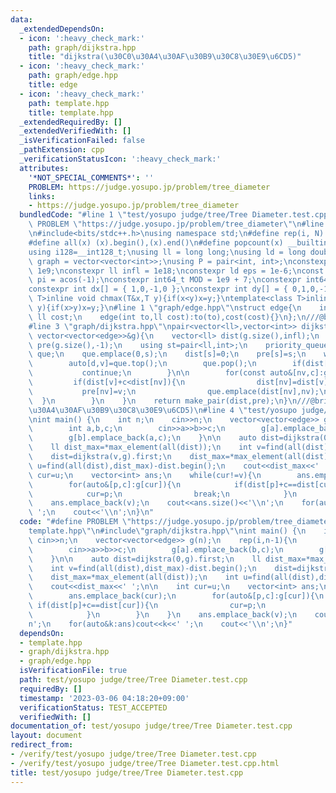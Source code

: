 ```yaml
---
data:
  _extendedDependsOn:
  - icon: ':heavy_check_mark:'
    path: graph/dijkstra.hpp
    title: "dijkstra(\u30C0\u30A4\u30AF\u30B9\u30C8\u30E9\u6CD5)"
  - icon: ':heavy_check_mark:'
    path: graph/edge.hpp
    title: edge
  - icon: ':heavy_check_mark:'
    path: template.hpp
    title: template.hpp
  _extendedRequiredBy: []
  _extendedVerifiedWith: []
  _isVerificationFailed: false
  _pathExtension: cpp
  _verificationStatusIcon: ':heavy_check_mark:'
  attributes:
    '*NOT_SPECIAL_COMMENTS*': ''
    PROBLEM: https://judge.yosupo.jp/problem/tree_diameter
    links:
    - https://judge.yosupo.jp/problem/tree_diameter
  bundledCode: "#line 1 \"test/yosupo judge/tree/Tree Diameter.test.cpp\"\n#define\
    \ PROBLEM \"https://judge.yosupo.jp/problem/tree_diameter\"\n#line 2 \"template.hpp\"\
    \n#include<bits/stdc++.h>\nusing namespace std;\n#define rep(i, N)  for(int i=0;i<(N);i++)\n\
    #define all(x) (x).begin(),(x).end()\n#define popcount(x) __builtin_popcount(x)\n\
    using i128=__int128_t;\nusing ll = long long;\nusing ld = long double;\nusing\
    \ graph = vector<vector<int>>;\nusing P = pair<int, int>;\nconstexpr int inf =\
    \ 1e9;\nconstexpr ll infl = 1e18;\nconstexpr ld eps = 1e-6;\nconst long double\
    \ pi = acos(-1);\nconstexpr int64_t MOD = 1e9 + 7;\nconstexpr int64_t MOD2 = 998244353;\n\
    constexpr int dx[] = { 1,0,-1,0 };\nconstexpr int dy[] = { 0,1,0,-1 };\ntemplate<class\
    \ T>inline void chmax(T&x,T y){if(x<y)x=y;}\ntemplate<class T>inline void chmin(T&x,T\
    \ y){if(x>y)x=y;}\n#line 1 \"graph/edge.hpp\"\nstruct edge{\n    int to;\n   \
    \ ll cost;\n    edge(int to,ll cost):to(to),cost(cost){}\n};\n///@brief edge\n\
    #line 3 \"graph/dijkstra.hpp\"\npair<vector<ll>,vector<int>> dijkstra(int s,const\
    \ vector<vector<edge>>&g){\n    vector<ll> dist(g.size(),infl);\n    vector<int>\
    \ pre(g.size(),-1);\n    using st=pair<ll,int>;\n    priority_queue<st,vector<st>,greater<st>>\
    \ que;\n    que.emplace(0,s);\n    dist[s]=0;\n    pre[s]=s;\n    while(!que.empty()){\n\
    \        auto[d,v]=que.top();\n        que.pop();\n        if(dist[v]!=d){\n \
    \           continue;\n        }\n\n        for(const auto&[nv,c]:g[v]){\n   \
    \         if(dist[v]+c<dist[nv]){\n                dist[nv]=dist[v]+c;\n     \
    \           pre[nv]=v;\n                que.emplace(dist[nv],nv);\n          \
    \  }\n        }\n    }\n    return make_pair(dist,pre);\n}\n///@brief dijkstra(\u30C0\
    \u30A4\u30AF\u30B9\u30C8\u30E9\u6CD5)\n#line 4 \"test/yosupo judge/tree/Tree Diameter.test.cpp\"\
    \nint main() {\n    int n;\n    cin>>n;\n    vector<vector<edge>> g(n);\n    rep(i,n-1){\n\
    \        int a,b,c;\n        cin>>a>>b>>c;\n        g[a].emplace_back(b,c);\n\
    \        g[b].emplace_back(a,c);\n    }\n\n    auto dist=dijkstra(0,g).first;\n\
    \    ll dist_max=*max_element(all(dist));\n    int v=find(all(dist),dist_max)-dist.begin();\n\
    \    dist=dijkstra(v,g).first;\n    dist_max=*max_element(all(dist));\n    int\
    \ u=find(all(dist),dist_max)-dist.begin();\n    cout<<dist_max<<' ';\n\n    int\
    \ cur=u;\n    vector<int> ans;\n    while(cur!=v){\n        ans.emplace_back(cur);\n\
    \        for(auto&[p,c]:g[cur]){\n            if(dist[p]+c==dist[cur]){\n    \
    \            cur=p;\n                break;\n            }\n        }\n    }\n\
    \    ans.emplace_back(v);\n    cout<<ans.size()<<'\\n';\n    for(auto&k:ans)cout<<k<<'\
    \ ';\n    cout<<'\\n';\n}\n"
  code: "#define PROBLEM \"https://judge.yosupo.jp/problem/tree_diameter\"\n#include\"\
    template.hpp\"\n#include\"graph/dijkstra.hpp\"\nint main() {\n    int n;\n   \
    \ cin>>n;\n    vector<vector<edge>> g(n);\n    rep(i,n-1){\n        int a,b,c;\n\
    \        cin>>a>>b>>c;\n        g[a].emplace_back(b,c);\n        g[b].emplace_back(a,c);\n\
    \    }\n\n    auto dist=dijkstra(0,g).first;\n    ll dist_max=*max_element(all(dist));\n\
    \    int v=find(all(dist),dist_max)-dist.begin();\n    dist=dijkstra(v,g).first;\n\
    \    dist_max=*max_element(all(dist));\n    int u=find(all(dist),dist_max)-dist.begin();\n\
    \    cout<<dist_max<<' ';\n\n    int cur=u;\n    vector<int> ans;\n    while(cur!=v){\n\
    \        ans.emplace_back(cur);\n        for(auto&[p,c]:g[cur]){\n           \
    \ if(dist[p]+c==dist[cur]){\n                cur=p;\n                break;\n\
    \            }\n        }\n    }\n    ans.emplace_back(v);\n    cout<<ans.size()<<'\\\
    n';\n    for(auto&k:ans)cout<<k<<' ';\n    cout<<'\\n';\n}"
  dependsOn:
  - template.hpp
  - graph/dijkstra.hpp
  - graph/edge.hpp
  isVerificationFile: true
  path: test/yosupo judge/tree/Tree Diameter.test.cpp
  requiredBy: []
  timestamp: '2023-03-06 04:18:20+09:00'
  verificationStatus: TEST_ACCEPTED
  verifiedWith: []
documentation_of: test/yosupo judge/tree/Tree Diameter.test.cpp
layout: document
redirect_from:
- /verify/test/yosupo judge/tree/Tree Diameter.test.cpp
- /verify/test/yosupo judge/tree/Tree Diameter.test.cpp.html
title: test/yosupo judge/tree/Tree Diameter.test.cpp
---
```

